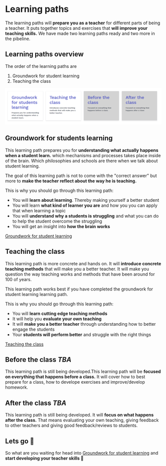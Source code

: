 # Learning paths

The learning paths will **prepare you as a teacher** for different parts of being a teacher. It puts together topics and exercises that **will improve your teaching skills.** We have made two learning paths ready and two more in the pibeline.


## Learning paths overview

The order of the learning paths are
1. Groundwork for student learning
2. Teaching the class

![Learning paths](./../assets/learning-paths.PNG)


## Groundwork for students learning

This learning path prepares you for **understanding what actually happens when a student learn.** which mechanisms and processes takes place inside of the brain. Which philosophies and schools are there when we talk about student learning. 

The goal of this learning path is not to come with the "correct answer" but more to **make the teacher reflect about the way he is teaching.**

This is why you should go through this learning path:
- You will **learn about learning**. Thereby making yourself a better student
- You will learn **what kind of learner you are** and how you you can apply that when learning a topic
- You will **understand why a students is struggling** and what you can do to help the student overcome the struggling
- You will get an insight into **how the brain works**

[Groundwork for student learning](./groundwork-for-student-learning.md)

## Teaching the class

This learning path is more concrete and hands on. It will **introduce concrete teaching methods** that will make you a better teacher. It will make you question the way teaching works and methods that have been around for 100 of years. 

This learning path works best if you have completed the groundwork for student learning learning path. 

This is why you should go through this learning path:
- You will **learn cutting edge teaching methods**
- It will help you **evaluate your own teaching**
- It will **make you a better teacher** through understanding how to better engage the students
- Your **students will perform better** and struggle with the right things

[Teaching the class](./teaching-the-class.md)

## Before the class *TBA*

This learning path is still being developed.This learning path will be **focused on everything that happens before a class.** It will cover how to best prepare for a class, how to develope exercises and improve/develop homework. 

## After the class *TBA*

This learning path is still being developed. It will **focus on what happens after the class.** That means evaluating your own teaching, giving feedback to other teachers and giving good feedback/reviews to students. 

<!--

For making this image:https://www.hackyourfuture.net/

<div class="row align-items-center justify-content-around">
          <div class="col-md-4 mb-4 mb-md-0">
            <div class="card card-body shadow-sm h-100">
              <div class="display-4 text-primary mb-3" data-countup="" data-start="" data-end="200" data-duration="" data-decimal-places="" data-prefix="" data-separator="" data-grouping="" data-suffix="+" data-easing="">Groundwork for students learning</div>
              <div>Prepares you for understanding what actually happens when a student learn.</div>
            </div>
          </div>
          <div class="col-md-4 mb-4 mb-md-0">
            <div class="card card-body shadow-sm h-100">
              <div class="display-4 text-primary mb-3" data-countup="" data-start="" data-end="120" data-duration="" data-decimal-places="" data-prefix="" data-separator="" data-grouping="" data-suffix="+" data-easing="">Teaching the class</div>
              <div>Introduces concrete teaching methods that will make you a better teacher.</div>
            </div>
          </div>
          <div class="col-md-4 mb-4 mb-md-0" style="">
            <div class="card card-body shadow-sm h-100" style="background-color: lightgray;">
              <div class="display-4 text-primary mb-3" data-countup="" data-start="" data-end="85" data-duration="" data-decimal-places="" data-prefix="+" data-separator="" data-grouping="" data-suffix="%" data-easing="">Before the class</div>
              <div>Focused on everything that happens before a class.</div>
            </div>
          </div>
  <div class="col-md-4 mb-4 mb-md-0" style="">
            <div class="card card-body shadow-sm h-100" style="background-color: lightgray;">
              <div class="display-4 text-primary mb-3" data-countup="" data-start="" data-end="200" data-duration="" data-decimal-places="" data-prefix="" data-separator="" data-grouping="" data-suffix="+" data-easing="">After the class</div>
              <div>Focused on everything that happens after a class</div>
            </div>
          </div>
  
        </div>
-->

## Lets go 🎉

So what are you waiting for head into [Groundwork for student learning](./groundwork-for-student-learning.md) and **start developing your teacher skills 🚀**

